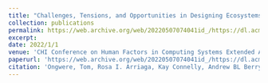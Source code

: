 ```yaml
---
title: "Challenges, Tensions, and Opportunities in Designing Ecosystems to Support the Management of Complex Health Needs"
collection: publications
permalink: https://web.archive.org/web/20220507074041id_/https://dl.acm.org/doi/pdf/10.1145/3491101.3503714
excerpt: 
date: 2022/1/1
venue: 'CHI Conference on Human Factors in Computing Systems Extended Abstracts, 1-7'
paperurl: 'https://web.archive.org/web/20220507074041id_/https://dl.acm.org/doi/pdf/10.1145/3491101.3503714'
citation: 'Ongwere, Tom, Rosa I. Arriaga, Kay Connelly, Andrew BL Berry, Amid Ayobi, Patricia Franklin, Clara Caldeira, Eleanor R. Burgess, Andrew D. Miller, and Aehong Min. "Challenges, Tensions, and Opportunities in Designing Ecosystems to Support the Management of Complex Health." (2022).'
---
```

